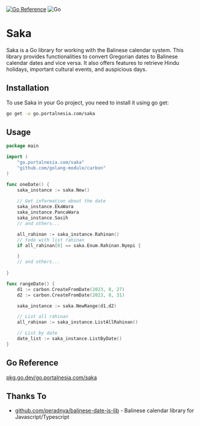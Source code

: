[![Go Reference](https://pkg.go.dev/badge/go.portalnesia.com/saka.svg)](https://pkg.go.dev/go.portalnesia.com/saka) ![Go](https://github.com/portalnesia/go-saka/actions/workflows/unit_test.yml/badge.svg)

# Saka

Saka is a Go library for working with the Balinese calendar system. This library provides functionalities to convert Gregorian dates to Balinese calendar dates and vice versa. It also offers features to retrieve Hindu holidays, important cultural events, and auspicious days.

## Installation

To use Saka in your Go project, you need to install it using go get:

```bash
go get -u go.portalnesia.com/saka
```

## Usage

```go
package main

import (
    "go.portalnesia.com/saka"
    "github.com/golang-module/carbon"
)

func oneDate() {
    saka_instance := saka.New()
    
    // Get information about the date
    saka_instance.EkaWara
    saka_instance.PancaWara
    saka_instance.Sasih
    // and others...

    all_rahinan := saka_instance.Rahinan()
    // todo with list rahinan
    if all_rahinan[0] == saka.Enum.Rahinan.Nyepi {

    }
    // and others...
    
}

func rangeDate() {
    d1 := carbon.CreateFromDate(2023, 8, 27)
	d2 := carbon.CreateFromDate(2023, 8, 31)

    saka_instance := saka.NewRange(d1,d2)

    // List all rahinan
    all_rahinan := saka_instance.ListAllRahinan()

    // List by date
    date_list := saka_instance.ListByDate()
}
```

## Go Reference

[pkg.go.dev/go.portalnesia.com/saka](https://pkg.go.dev/go.portalnesia.com/saka)

## Thanks To

- [github.com/peradnya/balinese-date-js-lib](https://github.com/peradnya/balinese-date-js-lib) - Balinese calendar library for Javascript/Typescript